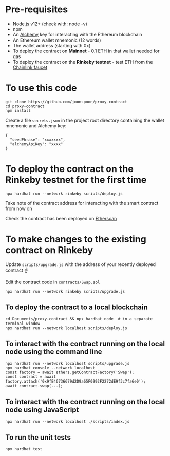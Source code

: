 # Pre-requisites
- Node.js v12+ (check with: node -v)
- npm
- An [Alchemy](https://www.alchemy.com/) key for interacting with the Ethereum blockchain
- An Ethereum wallet mnemonic (12 words) 
- The wallet address (starting with 0x)
- To deploy the contract on **Mainnet** - 0.1 ETH in that wallet needed for gas
- To deploy the contract on the **Rinkeby testnet** - test ETH from the [Chainlink faucet](https://faucets.chain.link/rinkeby)

# To use this code
```
git clone https://github.com/joonspoon/proxy-contract
cd proxy-contract
npm install
```
Create a file `secrets.json` in the project root directory containing the wallet mnemonic and Alchemy key:
```
{
  "seedPhrase": "xxxxxxx",
  "alchemyApiKey": "xxxx"
}
```
# To deploy the contract on the Rinkeby testnet for the first time
```
npx hardhat run --network rinkeby scripts/deploy.js
```
Take note of the contract address for interacting with the smart contract from now on

Check the contract has been deployed on [Etherscan](https://rinkeby.etherscan.io)

# To make changes to the existing contract on Rinkeby
Update `scripts/upgrade.js` with the address of your recently deployed contract ☝️

Edit the contract code in `contracts/Swap.sol`
```
npx hardhat run --network rinkeby scripts/upgrade.js
```

## To deploy the contract to a local blockchain
```
cd Documents/proxy-contract && npx hardhat node  # in a separate terminal window
npx hardhat run --network localhost scripts/deploy.js
```

## To interact with the contract running on the local node using the command line
```
npx hardhat run --network localhost scripts/upgrade.js
npx hardhat console --network localhost
const factory = await ethers.getContractFactory('Swap');
const contract = await factory.attach('0x9fE46736679d2D9a65F0992F2272dE9f3c7fa6e0');
await contract.swap(...);
```

## To interact with the contract running on the local node using JavaScript
```
npx hardhat run --network localhost ./scripts/index.js
```

## To run the unit tests
```
npx hardhat test
```
